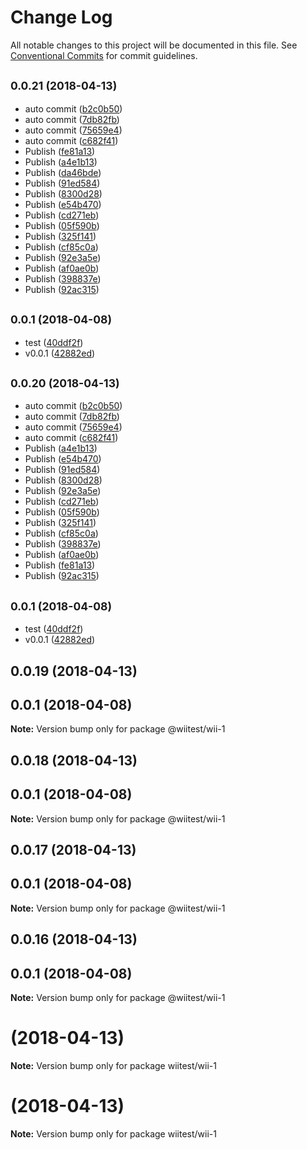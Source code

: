 # Change Log

All notable changes to this project will be documented in this file.
See [Conventional Commits](https://conventionalcommits.org) for commit guidelines.

<a name="0.0.21"></a>
## <small>0.0.21 (2018-04-13)</small>

* auto commit ([b2c0b50](https://github.com/qinmudi/wii-demo/commit/b2c0b50))
* auto commit ([7db82fb](https://github.com/qinmudi/wii-demo/commit/7db82fb))
* auto commit ([75659e4](https://github.com/qinmudi/wii-demo/commit/75659e4))
* auto commit ([c682f41](https://github.com/qinmudi/wii-demo/commit/c682f41))
* Publish ([fe81a13](https://github.com/qinmudi/wii-demo/commit/fe81a13))
* Publish ([a4e1b13](https://github.com/qinmudi/wii-demo/commit/a4e1b13))
* Publish ([da46bde](https://github.com/qinmudi/wii-demo/commit/da46bde))
* Publish ([91ed584](https://github.com/qinmudi/wii-demo/commit/91ed584))
* Publish ([8300d28](https://github.com/qinmudi/wii-demo/commit/8300d28))
* Publish ([e54b470](https://github.com/qinmudi/wii-demo/commit/e54b470))
* Publish ([cd271eb](https://github.com/qinmudi/wii-demo/commit/cd271eb))
* Publish ([05f590b](https://github.com/qinmudi/wii-demo/commit/05f590b))
* Publish ([325f141](https://github.com/qinmudi/wii-demo/commit/325f141))
* Publish ([cf85c0a](https://github.com/qinmudi/wii-demo/commit/cf85c0a))
* Publish ([92e3a5e](https://github.com/qinmudi/wii-demo/commit/92e3a5e))
* Publish ([af0ae0b](https://github.com/qinmudi/wii-demo/commit/af0ae0b))
* Publish ([398837e](https://github.com/qinmudi/wii-demo/commit/398837e))
* Publish ([92ac315](https://github.com/qinmudi/wii-demo/commit/92ac315))



<a name="0.0.1"></a>
## <small>0.0.1 (2018-04-08)</small>

* test ([40ddf2f](https://github.com/qinmudi/wii-demo/commit/40ddf2f))
* v0.0.1 ([42882ed](https://github.com/qinmudi/wii-demo/commit/42882ed))




<a name="0.0.20"></a>
## <small>0.0.20 (2018-04-13)</small>

* auto commit ([b2c0b50](https://github.com/qinmudi/wii-demo/commit/b2c0b50))
* auto commit ([7db82fb](https://github.com/qinmudi/wii-demo/commit/7db82fb))
* auto commit ([75659e4](https://github.com/qinmudi/wii-demo/commit/75659e4))
* auto commit ([c682f41](https://github.com/qinmudi/wii-demo/commit/c682f41))
* Publish ([a4e1b13](https://github.com/qinmudi/wii-demo/commit/a4e1b13))
* Publish ([e54b470](https://github.com/qinmudi/wii-demo/commit/e54b470))
* Publish ([91ed584](https://github.com/qinmudi/wii-demo/commit/91ed584))
* Publish ([8300d28](https://github.com/qinmudi/wii-demo/commit/8300d28))
* Publish ([92e3a5e](https://github.com/qinmudi/wii-demo/commit/92e3a5e))
* Publish ([cd271eb](https://github.com/qinmudi/wii-demo/commit/cd271eb))
* Publish ([05f590b](https://github.com/qinmudi/wii-demo/commit/05f590b))
* Publish ([325f141](https://github.com/qinmudi/wii-demo/commit/325f141))
* Publish ([cf85c0a](https://github.com/qinmudi/wii-demo/commit/cf85c0a))
* Publish ([398837e](https://github.com/qinmudi/wii-demo/commit/398837e))
* Publish ([af0ae0b](https://github.com/qinmudi/wii-demo/commit/af0ae0b))
* Publish ([fe81a13](https://github.com/qinmudi/wii-demo/commit/fe81a13))
* Publish ([92ac315](https://github.com/qinmudi/wii-demo/commit/92ac315))



<a name="0.0.1"></a>
## <small>0.0.1 (2018-04-08)</small>

* test ([40ddf2f](https://github.com/qinmudi/wii-demo/commit/40ddf2f))
* v0.0.1 ([42882ed](https://github.com/qinmudi/wii-demo/commit/42882ed))




<a name="0.0.19"></a>
## 0.0.19 (2018-04-13)



<a name="0.0.1"></a>
## 0.0.1 (2018-04-08)




**Note:** Version bump only for package @wiitest/wii-1

<a name="0.0.18"></a>
## 0.0.18 (2018-04-13)



<a name="0.0.1"></a>
## 0.0.1 (2018-04-08)




**Note:** Version bump only for package @wiitest/wii-1

<a name="0.0.17"></a>
## 0.0.17 (2018-04-13)



<a name="0.0.1"></a>
## 0.0.1 (2018-04-08)




**Note:** Version bump only for package @wiitest/wii-1

<a name="0.0.16"></a>
## 0.0.16 (2018-04-13)



<a name="0.0.1"></a>
## 0.0.1 (2018-04-08)




**Note:** Version bump only for package @wiitest/wii-1

<a name=""></a>
# [](https://github.com/qinmudi/wii-demo/compare/wiitest/wii-1@0.0.14...wiitest/wii-1@) (2018-04-13)




**Note:** Version bump only for package wiitest/wii-1

<a name=""></a>
# [](https://github.com/qinmudi/wii-demo/compare/wiitest/wii-1@0.0.13...wiitest/wii-1@) (2018-04-13)




**Note:** Version bump only for package wiitest/wii-1

